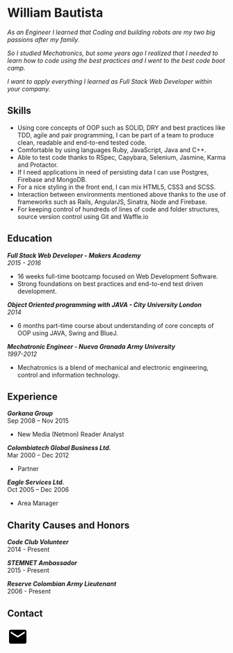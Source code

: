 William Bautista
================

*As an Engineer I learned that Coding and building robots are my two big passions after my family.*

*So I studied Mechatronics, but some years ago I realized that I needed to learn how to code using the best practices and I went to the best code boot camp.*

*I want to apply everything I learned as Full Stack Web Developer within your company.*


Skills
------
* Using core concepts of OOP such as SOLID, DRY and best practices like TDD, agile and pair programming, I can be part of a team to produce clean, readable and end-to-end tested code.
* Comfortable by using languages Ruby, JavaScript, Java and C++.
* Able to test code thanks to RSpec, Capybara, Selenium, Jasmine, Karma and Protactor.
* If I need applications in need of persisting data I can use Postgres, Firebase and MongoDB.
* For a nice styling in the front end, I can mix HTML5, CSS3 and SCSS.
* Interaction between environments mentioned above thanks to the use of frameworks such as Rails, AngularJS, Sinatra, Node and Firebase.
* For keeping control of hundreds of lines of code and folder structures, source version control using Git and Waffle.io

Education
---------

**_Full Stack Web Developer - Makers Academy_**    
_2015 - 2016_

* 16 weeks full-time bootcamp focused on Web Development Software.
* Strong foundations on best practices and end-to-end test driven development.  


**_Object Oriented programming with JAVA - City University London_**  
_2014_

* 6 months part-time course about understanding of core concepts of OOP using JAVA, Swing and BlueJ.


**_Mechatronic Engineer - Nueva Granada Army University_**  
_1997-2012_

* Mechatronics is a blend of mechanical and electronic engineering, control and information technology.


Experience
----------
**_Gorkana Group_**  
Sep 2008 – Nov 2015
* New Media (Netmon) Reader Analyst  

**_Colombiatech Global Business Ltd._**  
Mar 2000 – Dec 2012  
* Partner  

**_Eagle Services Ltd._**  
Oct 2005 – Dec 2006  
* Area Manager  


Charity Causes and Honors
-------------------------

**_Code Club Volunteer_**  
2014 - Present


**_STEMNET Ambassador_**  
2015 - Present


**_Reserve Colombian Army Lieutenant_**  
2006 - Present

Contact
-------
[<img src="images/email.png">](williambautista@gmail.com)
